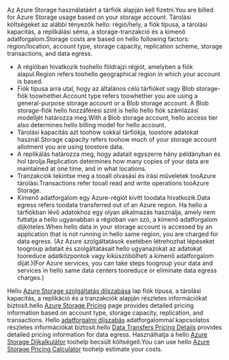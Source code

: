 <span data-ttu-id="d3a24-101">Az Azure Storage használatáért a tárfiók alapján kell fizetni.</span><span class="sxs-lookup"><span data-stu-id="d3a24-101">You are billed for Azure Storage usage based on your storage account.</span></span> <span data-ttu-id="d3a24-102">Tárolási költségeket az alábbi tényezők hello: régió/hely, a fiók típusa, a tárolási kapacitás, a replikálási séma, a storage-tranzakció és a kimenő adatforgalom.</span><span class="sxs-lookup"><span data-stu-id="d3a24-102">Storage costs are based on hello following factors: region/location, account type, storage capacity, replication scheme, storage transactions, and data egress.</span></span>

* <span data-ttu-id="d3a24-103">A régióban hivatkozik toohello földrajzi régiót, amelyben a fiók alapul.</span><span class="sxs-lookup"><span data-stu-id="d3a24-103">Region refers toohello geographical region in which your account is based.</span></span>
* <span data-ttu-id="d3a24-104">Fiók típusa arra utal, hogy az általános célú tárfiókot vagy Blob storage-fiók toowhether.</span><span class="sxs-lookup"><span data-stu-id="d3a24-104">Account type refers toowhether you are using a general-purpose storage account or a Blob storage account.</span></span> <span data-ttu-id="d3a24-105">A Blob storage-fiók hello hozzáférési szint is hello hello fiók számlázási modelljét határozza meg.</span><span class="sxs-lookup"><span data-stu-id="d3a24-105">With a Blob storage account, hello access tier also determines hello billing model for hello account.</span></span>
* <span data-ttu-id="d3a24-106">Tárolási kapacitás azt toohow sokkal tárfiókja, toostore adatokat használ.</span><span class="sxs-lookup"><span data-stu-id="d3a24-106">Storage capacity refers toohow much of your storage account allotment you are using toostore data.</span></span>
* <span data-ttu-id="d3a24-107">A replikálás határozza meg, hogy adatait egyszerre hány példányban és hol tárolja.</span><span class="sxs-lookup"><span data-stu-id="d3a24-107">Replication determines how many copies of your data are maintained at one time, and in what locations.</span></span>
* <span data-ttu-id="d3a24-108">Tranzakciók tekintse meg a tooall olvasási és írási műveletek tooAzure tárolási.</span><span class="sxs-lookup"><span data-stu-id="d3a24-108">Transactions refer tooall read and write operations tooAzure Storage.</span></span>
* <span data-ttu-id="d3a24-109">Kimenő adatforgalom egy Azure-régiót kivitt toodata hivatkozik.</span><span class="sxs-lookup"><span data-stu-id="d3a24-109">Data egress refers toodata transferred out of an Azure region.</span></span> <span data-ttu-id="d3a24-110">Ha hello a tárfiókban lévő adatokhoz egy olyan alkalmazás használja, amely nem futtatja a hello ugyanabban a régióban van szó, a kimenő adatforgalom díjköteles.</span><span class="sxs-lookup"><span data-stu-id="d3a24-110">When hello data in your storage account is accessed by an application that is not running in hello same region, you are charged for data egress.</span></span> <span data-ttu-id="d3a24-111">(Az Azure szolgáltatások esetében létrehozhat lépéseket toogroup adatait és szolgáltatásait hello ugyanazokat az adatokat tooreduce adatközpontok vagy kiküszöbölheti a kimenő adatforgalom díját.)</span><span class="sxs-lookup"><span data-stu-id="d3a24-111">(For Azure services, you can take steps toogroup your data and services in hello same data centers tooreduce or eliminate data egress charges.)</span></span>

<span data-ttu-id="d3a24-112">Hello [Azure Storage szolgáltatás díjszabása](https://azure.microsoft.com/pricing/details/storage/) lap fiók típusa, a tárolási kapacitás, a replikáció és a tranzakciók alapján részletes információkat biztosít.</span><span class="sxs-lookup"><span data-stu-id="d3a24-112">hello [Azure Storage Pricing](https://azure.microsoft.com/pricing/details/storage/) page provides detailed pricing information based on account type, storage capacity, replication, and transactions.</span></span> <span data-ttu-id="d3a24-113">Hello [adatforgalmi díjszabás](https://azure.microsoft.com/pricing/details/data-transfers/) adatforgalommal kapcsolatos részletes információkat biztosít.</span><span class="sxs-lookup"><span data-stu-id="d3a24-113">hello [Data Transfers Pricing Details](https://azure.microsoft.com/pricing/details/data-transfers/) provides detailed pricing information for data egress.</span></span> <span data-ttu-id="d3a24-114">Használhatja a hello [Azure Storage Díjkalkulátor](https://azure.microsoft.com/pricing/calculator/?scenario=data-management) toohelp becsült költségeit.</span><span class="sxs-lookup"><span data-stu-id="d3a24-114">You can use hello [Azure Storage Pricing Calculator](https://azure.microsoft.com/pricing/calculator/?scenario=data-management) toohelp estimate your costs.</span></span>

